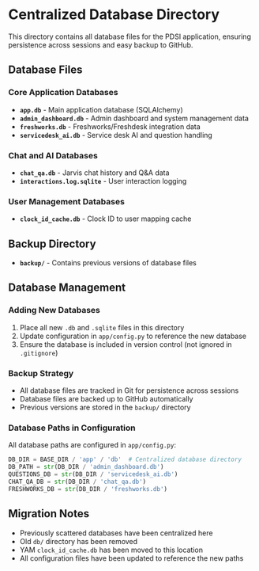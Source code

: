 # Centralized Database Directory

This directory contains all database files for the PDSI application, ensuring persistence across sessions and easy backup to GitHub.

## Database Files

### Core Application Databases
- **`app.db`** - Main application database (SQLAlchemy)
- **`admin_dashboard.db`** - Admin dashboard and system management data
- **`freshworks.db`** - Freshworks/Freshdesk integration data
- **`servicedesk_ai.db`** - Service desk AI and question handling

### Chat and AI Databases
- **`chat_qa.db`** - Jarvis chat history and Q&A data
- **`interactions.log.sqlite`** - User interaction logging

### User Management Databases
- **`clock_id_cache.db`** - Clock ID to user mapping cache

## Backup Directory
- **`backup/`** - Contains previous versions of database files

## Database Management

### Adding New Databases
1. Place all new `.db` and `.sqlite` files in this directory
2. Update configuration in `app/config.py` to reference the new database
3. Ensure the database is included in version control (not ignored in `.gitignore`)

### Backup Strategy
- All database files are tracked in Git for persistence across sessions
- Database files are backed up to GitHub automatically
- Previous versions are stored in the `backup/` directory

### Database Paths in Configuration
All database paths are configured in `app/config.py`:
```python
DB_DIR = BASE_DIR / 'app' / 'db'  # Centralized database directory
DB_PATH = str(DB_DIR / 'admin_dashboard.db')
QUESTIONS_DB = str(DB_DIR / 'servicedesk_ai.db')
CHAT_QA_DB = str(DB_DIR / 'chat_qa.db')
FRESHWORKS_DB = str(DB_DIR / 'freshworks.db')
```

## Migration Notes
- Previously scattered databases have been centralized here
- Old `db/` directory has been removed
- YAM `clock_id_cache.db` has been moved to this location
- All configuration files have been updated to reference the new paths 